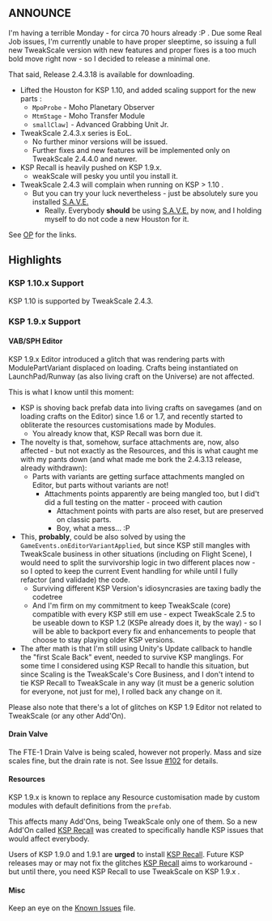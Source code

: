 ## ANNOUNCE

I'm having a terrible Monday - for circa 70 hours already :P . Due some Real Job issues, I'm currently unable to have proper sleeptime, so issuing a full new TweakScale version with new features and proper fixes is a too much bold move right now - so I decided to release a minimal one.

That said, Release 2.4.3.18 is available for downloading.

* Lifted the Houston for KSP 1.10, and added scaling support for the new parts :
	+ `MpoProbe` - Moho Planetary Observer
	+ `MtmStage` - Moho Transfer Module
	+ `smallClaw]` - Advanced Grabbing Unit Jr. 
* TweakScale 2.4.3.x series is EoL.
	+ No further minor versions will be issued.
	+ Further fixes and new features will be implemented only on TweakScale 2.4.4.0 and newer.
* KSP Recall is heavily pushed on KSP 1.9.x.
	+ weakScale will pesky you until you install it.
* TweakScale 2.4.3 will complain when running on KSP > 1.10 .
	+ But you can try your luck nevertheless - just be absolutely sure you installed [S.A.V.E.](https://forum.kerbalspaceprogram.com/index.php?/topic/94997-181-save-automatic-backup-system-180-3165/)
		- Really. Everybody **should** be using [S.A.V.E.](https://forum.kerbalspaceprogram.com/index.php?/topic/94997-181-save-automatic-backup-system-180-3165/) by now, and I holding myself to do not code a new Houston for it.  

See [OP](https://forum.kerbalspaceprogram.com/index.php?/topic/179030-*) for the links.

## Highlights

### KSP 1.10.x Support

KSP 1.10 is supported by TweakScale 2.4.3.

### KSP 1.9.x Support

#### VAB/SPH Editor

KSP 1.9.x Editor introduced a glitch that was rendering parts with ModulePartVariant displaced on loading. Crafts being instantiated on LaunchPad/Runway (as also living craft on the Universe) are not affected.

This is what I know until this moment:

* KSP is shoving back prefab data into living crafts on savegames (and on loading crafts on the Editor) since 1.6 or 1.7, and recently started to obliterate the resources customisations made by Modules.
	+ You already know that, KSP Recall was born due it.
* The novelty is that, somehow, surface attachments are, now, also affected - but not exactly as the Resources, and this is what caught me with my pants down (and what made me bork the 2.4.3.13 release, already withdrawn):
	+ Parts with variants are getting surface attachments mangled on Editor, but parts without variants are not!
		- Attachments points apparently are being mangled too, but I did't did a full testing on the matter - proceed with caution
			- Attachment points with parts are also reset, but are preserved on classic parts.
			- Boy, what a mess... :P 
* This, **probably**, could be also solved by using the `GameEvents.onEditorVariantApplied`, but since KSP still mangles with TweakScale business in other situations (including on Flight Scene), I would need to split the survivorship logic in two different places now - so I opted to keep the current Event handling for while until I fully refactor (and validade) the code.
	+ Surviving different KSP Version's idiosyncrasies are taxing badly the codetree
	+ And I'm firm on my commitment to keep TweakScale (core) compatible with every KSP still em use - expect TweakScale 2.5 to be useable down to KSP 1.2 (KSPe already does it, by the way) - so I will be able to backport every fix and enhancements to people that choose to stay playing older KSP versions.
* The after math is that I'm still using Unity's Update callback to handle the "first Scale Back" event, needed to survive KSP manglings.
For some time I considered using KSP Recall to handle this situation, but since Scaling is the TweakScale's Core Business, and I don't intend to tie KSP Recall to TweakScale in any way (it must be a generic solution for everyone, not just for me), I rolled back any change on it.

Please also note that there's a lot of glitches on KSP 1.9 Editor not related to TweakScale (or any other Add'On).

#### Drain Valve

The FTE-1 Drain Valve is being scaled, however not properly. Mass and size scales fine, but the drain rate is not. See Issue [#102](https://github.com/net-lisias-ksp/TweakScale/issues/102) for details.


#### Resources

KSP 1.9.x is known to replace any Resource customisation made by custom modules with default definitions from the `prefab`.

This affects many Add'Ons, being TweakScale only one of them. So a new Add'On called [KSP Recall](https://forum.kerbalspaceprogram.com/index.php?/topic/192048-*/) was created to specifically handle KSP issues that would affect everybody.

Users of KSP 1.9.0 and 1.9.1 are **urged** to install [KSP Recall](https://forum.kerbalspaceprogram.com/index.php?/topic/192048-*/). Future KSP releases may or may not fix the glitches [KSP Recall](https://forum.kerbalspaceprogram.com/index.php?/topic/192048-*/) aims to workaround - but until there, you need KSP Recall to use TweakScale on KSP 1.9.x . 

#### Misc

Keep an eye on the [Known Issues](https://github.com/net-lisias-ksp/TweakScale/blob/master/KNOWN_ISSUES.md) file.

